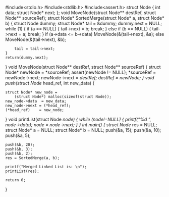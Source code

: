 #include<stdio.h>
#include<stdlib.h>
#include<assert.h>
struct Node
{
    int data;
    struct Node* next;
};
void MoveNode(struct Node** destRef, struct Node** sourceRef);
struct Node* SortedMerge(struct Node* a, struct Node* b)
{
    struct Node dummy;
    struct Node* tail = &dummy;
    dummy.next = NULL;
    while (1)
    {
        if (a == NULL)
        {
            tail->next = b;
            break;
        }
        else if (b == NULL)
        {
            tail->next = a;
            break;
        }
        if (a->data <= b->data)
            MoveNode(&(tail->next), &a);
        else
            MoveNode(&(tail->next), &b);
 
        tail = tail->next;
    }
    return(dummy.next);
}
void MoveNode(struct Node** destRef, struct Node** sourceRef)
{
    struct Node* newNode = *sourceRef;
    assert(newNode != NULL);
    *sourceRef = newNode->next;
    newNode->next = *destRef;
    *destRef = newNode;
}
void push(struct Node** head_ref, int new_data)
{
    
    struct Node* new_node =
        (struct Node*) malloc(sizeof(struct Node));
    new_node->data  = new_data;
    new_node->next = (*head_ref);
    (*head_ref)    = new_node;
}
void printList(struct Node *node)
{
    while (node!=NULL)
    {
        printf("%d ", node->data);
        node = node->next;
    }
}
int main()
{
    struct Node* res = NULL;
    struct Node* a = NULL;
    struct Node* b = NULL;
    push(&a, 15);
    push(&a, 10);
    push(&a, 5);
 
    push(&b, 20);
    push(&b, 3);
    push(&b, 2);
    res = SortedMerge(a, b);
 
    printf("Merged Linked List is: \n");
    printList(res);
 
    return 0;
}
